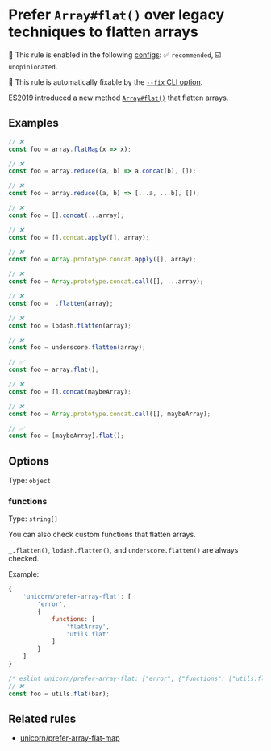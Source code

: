 # Prefer `Array#flat()` over legacy techniques to flatten arrays

💼 This rule is enabled in the following [configs](https://github.com/sindresorhus/eslint-plugin-unicorn#recommended-config): ✅ `recommended`, ☑️ `unopinionated`.

🔧 This rule is automatically fixable by the [`--fix` CLI option](https://eslint.org/docs/latest/user-guide/command-line-interface#--fix).

<!-- end auto-generated rule header -->
<!-- Do not manually modify this header. Run: `npm run fix:eslint-docs` -->

ES2019 introduced a new method [`Array#flat()`](https://developer.mozilla.org/en-US/docs/Web/JavaScript/Reference/Global_Objects/Array/flat) that flatten arrays.

## Examples

```js
// ❌
const foo = array.flatMap(x => x);

// ❌
const foo = array.reduce((a, b) => a.concat(b), []);

// ❌
const foo = array.reduce((a, b) => [...a, ...b], []);

// ❌
const foo = [].concat(...array);

// ❌
const foo = [].concat.apply([], array);

// ❌
const foo = Array.prototype.concat.apply([], array);

// ❌
const foo = Array.prototype.concat.call([], ...array);

// ❌
const foo = _.flatten(array);

// ❌
const foo = lodash.flatten(array);

// ❌
const foo = underscore.flatten(array);

// ✅
const foo = array.flat();
```

```js
// ❌
const foo = [].concat(maybeArray);

// ❌
const foo = Array.prototype.concat.call([], maybeArray);

// ✅
const foo = [maybeArray].flat();
```

## Options

Type: `object`

### functions

Type: `string[]`

You can also check custom functions that flatten arrays.

`_.flatten()`, `lodash.flatten()`, and `underscore.flatten()` are always checked.

Example:

```js
{
	'unicorn/prefer-array-flat': [
		'error',
		{
			functions: [
				'flatArray',
				'utils.flat'
			]
		}
	]
}
```

```js
/* eslint unicorn/prefer-array-flat: ["error", {"functions": ["utils.flat"]}] */
// ❌
const foo = utils.flat(bar);
```

## Related rules

- [unicorn/prefer-array-flat-map](./prefer-array-flat-map.md)
